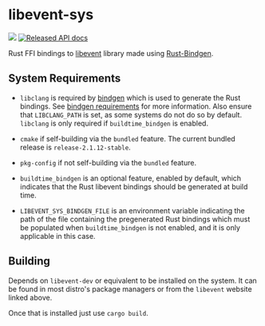 # libevent-sys
[![](https://meritbadge.herokuapp.com/libevent-sys)](https://crates.io/crates/libevent-sys)
[![Released API docs](https://docs.rs/libevent-sys/badge.svg)](https://docs.rs/libevent-sys)

Rust FFI bindings to [libevent] library made using [Rust-Bindgen].

## System Requirements

* `libclang` is required by [bindgen] which is used to generate the Rust
  bindings. See [bindgen requirements] for more information. Also ensure that
  `LIBCLANG_PATH` is set, as some systems do not do so by default. `libclang`
  is only required if `buildtime_bindgen` is enabled.

* `cmake` if self-building via the `bundled` feature. The current bundled
  release is `release-2.1.12-stable`.

* `pkg-config` if not self-building via the `bundled` feature.

* `buildtime_bindgen` is an optional feature, enabled by default, which
  indicates that the Rust libevent bindings should be generated at build time.

* `LIBEVENT_SYS_BINDGEN_FILE` is an environment variable indicating the path of
  the file containing the pregenerated Rust bindings which must be populated
  when `buildtime_bindgen` is not enabled, and it is only applicable in this
  case.

## Building
Depends on `libevent-dev` or equivalent to be installed on the system.
It can be found in most distro's package managers or from the `libevent`
website linked above.

Once that is installed just use `cargo build`.

[libevent]: https://libevent.org/
[Rust-Bindgen]: https://github.com/rust-lang/rust-bindgen
[bindgen]: https://crates.io/crates/bindgen
[bindgen requirements]: https://rust-lang.github.io/rust-bindgen/requirements.html

